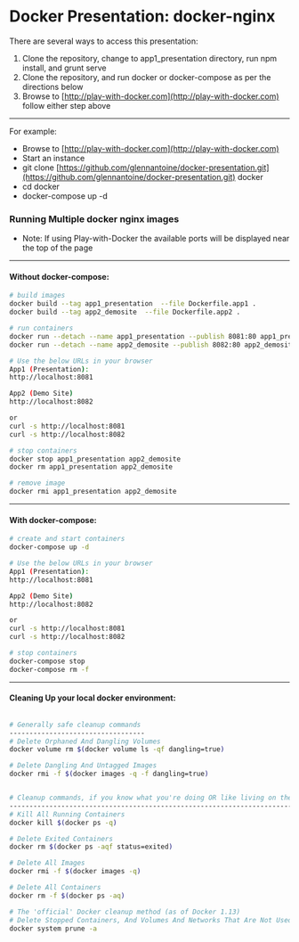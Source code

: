 Docker Presentation: docker-nginx
=================================

There are several ways to access this presentation:
1) Clone the repository, change to app1_presentation directory, run npm install, and grunt serve
2) Clone the repository, and run docker or docker-compose as per the directions below
3) Browse to [http://play-with-docker.com](http://play-with-docker.com) follow either step above

---
For example: 
* Browse to [http://play-with-docker.com](http://play-with-docker.com)
* Start an instance
* git clone [https://github.com/glennantoine/docker-presentation.git](https://github.com/glennantoine/docker-presentation.git) docker
* cd docker
* docker-compose up -d


### Running Multiple docker nginx images 
* Note: If using Play-with-Docker the available ports will be displayed near the top of the page 

--- 
#### Without docker-compose:
```bash
# build images
docker build --tag app1_presentation  --file Dockerfile.app1 .
docker build --tag app2_demosite  --file Dockerfile.app2 .

# run containers
docker run --detach --name app1_presentation --publish 8081:80 app1_presentation:latest
docker run --detach --name app2_demosite --publish 8082:80 app2_demosite:latest

# Use the below URLs in your browser
App1 (Presentation):
http://localhost:8081

App2 (Demo Site)
http://localhost:8082

or 
curl -s http://localhost:8081
curl -s http://localhost:8082

# stop containers
docker stop app1_presentation app2_demosite
docker rm app1_presentation app2_demosite

# remove image
docker rmi app1_presentation app2_demosite
```
--- 
#### With docker-compose:
```bash
# create and start containers
docker-compose up -d

# Use the below URLs in your browser
App1 (Presentation):
http://localhost:8081

App2 (Demo Site)
http://localhost:8082

or 
curl -s http://localhost:8081
curl -s http://localhost:8082

# stop containers
docker-compose stop
docker-compose rm -f
```
--- 
#### Cleaning Up your local docker environment:
```bash

# Generally safe cleanup commands
----------------------------------
# Delete Orphaned And Dangling Volumes
docker volume rm $(docker volume ls -qf dangling=true)

# Delete Dangling And Untagged Images
docker rmi -f $(docker images -q -f dangling=true)


# Cleanup commands, if you know what you're doing OR like living on the edge
----------------------------------------------------------------------------
# Kill All Running Containers
docker kill $(docker ps -q)

# Delete Exited Containers
docker rm $(docker ps -aqf status=exited)

# Delete All Images
docker rmi -f $(docker images -q)

# Delete All Containers
docker rm -f $(docker ps -aq)

# The 'official' Docker cleanup method (as of Docker 1.13)
# Delete Stopped Containers, And Volumes And Networks That Are Not Used By Containers
docker system prune -a

```

